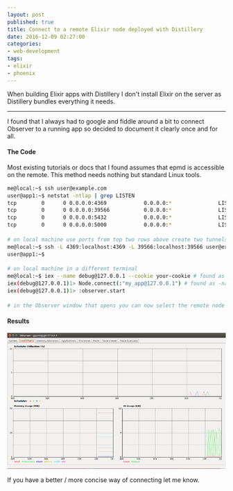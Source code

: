 ```yaml
---
layout: post
published: true
title: Connect to a remote Elixir node deployed with Distillery
date: 2016-12-09 02:27:00
categories:
- web-development
tags:
- elixir
- phoenix
---
```


When building Elixir apps with Distillery I don't install Elixir on the server as Distillery bundles everything it needs.

---


I found that I always had to google and fiddle around a bit to connect Observer to a running app so decided to document it clearly once and for all.

#### The Code

Most existing tutorials or docs that I found assumes that epmd is accessible on the remote. This method needs nothing but standard Linux tools.

``` bash
me@local:~$ ssh user@example.com
user@app1:~$ netstat -ntlap | grep LISTEN
tcp        0      0 0.0.0.0:4369            0.0.0.0:*               LISTEN      3443/epmd
tcp        0      0 0.0.0.0:39566           0.0.0.0:*               LISTEN      3439/beam.smp
tcp        0      0 0.0.0.0:5432            0.0.0.0:*               LISTEN      3548/postgres
tcp        0      0 0.0.0.0:5000            0.0.0.0:*               LISTEN      3439/beam.smp

# on local machine use ports from top two rows above create two tunnels (3rd row is postgres and 4th is web app)
me@local:~$ ssh -L 4369:localhost:4369 -L 39566:localhost:39566 user@example.com
user@app1:~$

# on local machine in a different terminal
me@local:~$ iex --name debug@127.0.0.1 --cookie your-cookie # found as -setcookie in rel/<app>/var/vm.args
iex(debug@127.0.0.1)1> Node.connect(:"my_app@127.0.0.1") # found as -name in rel/<app>/var/vm.args
iex(debug@127.0.0.1)1> :observer.start

# in the Observer window that opens you can now select the remote node from the Nodes menu
```

#### Results

![elixir observer](/assets/blog/observer.png)

If you have a better / more concise way of connecting let me know.

